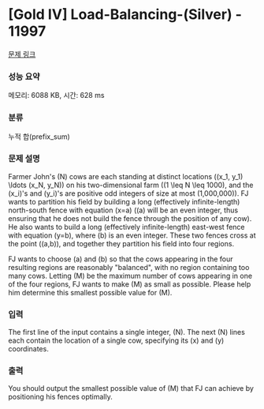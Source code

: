 # [Gold IV] Load-Balancing-(Silver) - 11997 

[문제 링크](https://www.acmicpc.net/problem/11997) 

### 성능 요약

메모리: 6088 KB, 시간: 628 ms

### 분류

누적 합(prefix_sum)

### 문제 설명

Farmer John's \(N\) cows are each standing at distinct locations \((x_1, y_1) \ldots (x_N, y_N)\) on his two-dimensional farm (\(1 \leq N \leq 1000\), and the \(x_i\)'s and \(y_i\)'s are positive odd integers of size at most \(1,000,000\)). FJ wants to partition his field by building a long (effectively infinite-length) north-south fence with equation \(x=a\) (\(a\) will be an even integer, thus ensuring that he does not build the fence through the position of any cow). He also wants to build a long (effectively infinite-length) east-west fence with equation \(y=b\), where \(b\) is an even integer. These two fences cross at the point \((a,b)\), and together they partition his field into four regions.

FJ wants to choose \(a\) and \(b\) so that the cows appearing in the four resulting regions are reasonably "balanced", with no region containing too many cows. Letting \(M\) be the maximum number of cows appearing in one of the four regions, FJ wants to make \(M\) as small as possible. Please help him determine this smallest possible value for \(M\).
### 입력 

 The first line of the input contains a single integer, \(N\). The next \(N\) lines each contain the location of a single cow, specifying its \(x\) and \(y\) coordinates.
### 출력 

 You should output the smallest possible value of \(M\) that FJ can achieve by positioning his fences optimally.


